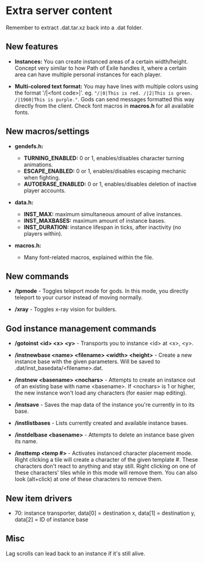 # Extra server content

Remember to extract .dat.tar.xz back into a .dat folder.

## New features

- **Instances:** You can create instanced areas of a certain width/height. Concept very similar to how Path of Exile handles it, where a certain area can have multiple personal instances for each player.

- **Multi-colored text format:** You may have lines with multiple colors using the format '/|\<font code>|'.
eg. `"/|0|This is red. /|2|This is green. /|1960|This is purple."`. Gods can send messages formatted this way directly from the client. Check font macros in **macros.h** for all available fonts.

## New macros/settings
- **gendefs.h:**
    - **TURNING_ENABLED:** 0 or 1, enables/disables character turning animations.
    - **ESCAPE_ENABLED:** 0 or 1, enables/disables escaping mechanic when fighting.
    - **AUTOERASE_ENABLED:** 0 or 1, enables/disables deletion of inactive player accounts.

- **data.h:**
    - **INST_MAX:** maximum simultaneous amount of alive instances.
    - **INST_MAXBASES:** maximum amount of instance bases.
    - **INST_DURATION:** instance lifespan in ticks, after inactivity (no players within).

- **macros.h:**
    - Many font-related macros, explained within the file.

## New commands
- **/tpmode** - Toggles teleport mode for gods. In this mode, you directly teleport to your cursor instead of moving normally.

- **/xray** - Toggles x-ray vision for builders.

## God instance management commands
- **/gotoinst \<id> \<x> \<y>** - Transports you to instance \<id> at \<x>, \<y>.

- **/instnewbase \<name> \<filename> \<width> \<height>** - Create a new instance base with the given parameters.
    Will be saved to .dat/inst_basedata/\<filename>.dat.

- **/instnew \<basename> \<nochars>** - Attempts to create an instance out of an existing base with name \<basename>.
    If \<nochars> is 1 or higher, the new instance won't load any characters (for easier map editing).

- **/instsave** - Saves the map data of the instance you're currently in to its base.

- **/instlistbases** - Lists currently created and available instance bases.

- **/instdelbase \<basename>** - Attempts to delete an instance base given its name.

- **/insttemp \<temp #>** - Activates instanced character placement mode. Right clicking a tile will create a character of the given template #.
These characters don't react to anything and stay still. Right clicking on one of these characters' tiles while in this mode will remove them.
You can also look (alt+click) at one of these characters to remove them.

## New item drivers
- 70: instance transporter, data[0] = destination x, data[1] = destination y, data[2] = ID of instance base

## Misc
Lag scrolls can lead back to an instance if it's still alive.